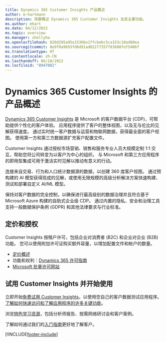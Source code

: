 ```yaml
---
title: Dynamics 365 Customer Insights 产品概述
author: m-hartmann
description: 简要概述 Dynamics 365 Customer Insights 及其主要功能。
ms.author: mhart
ms.date: 04/12/2022
ms.topic: overview
ms.manager: shellyha
ms.openlocfilehash: 820d295a95e1536be1ffcbebc5ca153c10ad60ea
ms.sourcegitcommit: 8e9f0a9693fd8d91ad0227735ff03688fef5406f
ms.translationtype: HT
ms.contentlocale: zh-CN
ms.lasthandoff: 06/10/2022
ms.locfileid: "8947081"
---
```

# <a name="product-overview-for-dynamics-365-customer-insights"></a>Dynamics 365 Customer Insights 的产品概述

[Dynamics 365 Customer Insights](https://dynamics.microsoft.com/ai/customer-insights/) 是 Microsoft 的客户数据平台 (CDP)，可帮助提供个性化的客户体验。 应用程序提供了客户的整体视图，以及无与伦比的见解获得速度。 通过实时统一客户数据与运营和物联网数据，获得最全面的客户视图。 使用第一方和第三方数据源扩充客户配置文件。 

Customer Insights 通过授权市场营销、销售和服务专业人员大规模定制 1:1 交互，帮助您将公司转变为以客户为中心的组织。 与 Microsoft 和第三方应用程序的即用型集成可用于激活实时见解以推动有意义的行动。

连接来自交易、行为和人口统计数据源的数据，以创建 360 度客户视图。 通过预构建的 AI 模型获得现成的见解，或使用无限规模的高级分析解决方案快速构建、测试和部署自定义 AI/ML 模型。

保持对客户数据的完全控制，以确保进行最高级别的数据治理并且符合基于 Microsoft Azure 构建的自助式企业级 CDP。 通过内置的隐私、安全和治理工具支持一般数据保护条例 (GDPR) 和其他法律要求与行业标准。

## <a name="pricing-and-licensing"></a>定价和授权
Customer Insights 按租户许可，包括企业对消费者 (B2C) 和企业对企业 (B2B) 功能。 您可以使用附加许可证购买额外容量，以增加配置文件和帐户的数量。

- [定价概述](https://dynamics.microsoft.com/ai/customer-insights/pricing/)
- 功能和权利：[Dynamics 365 许可指南](https://go.microsoft.com/fwlink/?LinkId=866544)
- [Microsoft 批量许可网站](https://www.microsoft.com/licensing/how-to-buy/how-to-buy)

## <a name="try-customer-insights-and-get-started"></a>试用 Customer Insights 并开始使用

立即开始[免费试用 Customer Insights](https://signup.microsoft.com/create-account/signup?SKU=036c2481-aa8a-47cd-ab43-324f0c157c2d&ali=1&RU=https:%2F%2Fhome.ci.ai.dynamics.com%2Fstart%2Ftrial&products=036c2481-aa8a-47cd-ab43-324f0c157c2d)，以使用您自己的客户数据测试应用程序。 [了解如何快速访问和了解应用程序的许多关键功能](trial-signup.md)。 

浏览[特色学习资源](https://dynamics.microsoft.com/ai/customer-insights/resources/)，包括分析师报告、按需网络研讨会和客户案例。

了解如何通过我们的[入门指南](get-started.md)更好地了解客户。

[!INCLUDE[footer-include](includes/footer-banner.md)]
